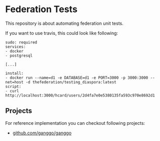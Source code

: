 # Federation Tests

This repository is about automating federation unit tests.

If you want to use travis, this could look like following:

```
sudo: required
services:
- docker
- postgresql

[...]

install:
- docker run --name=d1 -e DATABASE=d1 -e PORT=3000 -p 3000:3000 --net=host -d thefederation/testing_diaspora:latest
script:
- curl http://localhost:3000/hcard/users/2d4fa7e0e5380135fa593c970e8692d1
```

## Projects

For reference implementation you can checkout following projects:

* [github.com/ganggo/ganggo](https://github.com/ganggo/ganggo)
